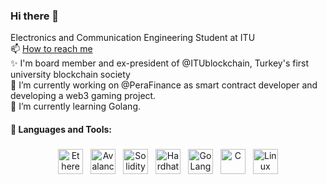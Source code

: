 ### Hi there 👋
Electronics and Communication Engineering Student at ITU
<br/>
📫 [How to reach me](mailto:erdoganu19@itu.edu.tr)
<br/>
✨ I'm board member and ex-president of @ITUblockchain, Turkey's first university blockchain society <br/>
🔭 I’m currently working on @PeraFinance as smart contract developer and developing a web3 gaming project. <br/>
🌱 I’m currently learning Golang. <br/>


#### 🧰 Languages and Tools:
<p align="center">
<img src="https://upload.wikimedia.org/wikipedia/commons/thumb/0/05/Ethereum_logo_2014.svg/1257px-Ethereum_logo_2014.svg.png" alt="Ethereum" height="40" style="vertical-align:top; margin:4px">
<img src="https://www.prasm.io/wp-content/uploads/2021/04/avalanche-avax-logo.png" alt="Avalanche" height="40" style="vertical-align:top; margin:4px">
<img src="https://downlo#d.logo.wine/logo/Solidity/Solidity-Logo.wine.png" alt="Solidity" height="40" style="vertical-align:top; margin:4px">
<img src="https://seeklogo.com/images/H/hardhat-logo-888739EBB4-seeklogo.com.png" alt="Hardhat Ethereum" height="40" style="vertical-align:top; margin:4px">
<img src="https://seeklogo.com/images/G/go-logo-046185B647-seeklogo.com.png" alt="GoLang" height="40" style="vertical-align:top; margin:4px">
<img src="https://www.jalalmhz.ir/wp-content/uploads/2021/05/Introduction-to-C-programming-language.png" alt="C" height="40" style="vertical-align:top; margin:4px">
<img src="https://marka-logo.com/wp-content/uploads/2020/09/Linux-Logo.png" alt="Linux" height="40" style="vertical-align:top; margin:4px">

</p>
<!--
**ulerdogan/ulerdogan** is a ✨ _special_ ✨ repository because its `README.md` (this file) appears on your GitHub profile.

Here are some ideas to get you started:

- 🔭 I’m currently working on ...
- 🌱 I’m currently learning ...
- 👯 I’m looking to collaborate on ...
- 🤔 I’m looking   for help with ...
- 💬 Ask me about ...
- 📫 How to reach me: ...
- 😄 Pronouns: ...
- ⚡ Fun fact: ...
-->
